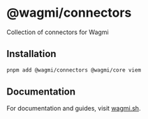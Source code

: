 # @wagmi/connectors

Collection of connectors for Wagmi

## Installation

```bash
pnpm add @wagmi/connectors @wagmi/core viem
```

## Documentation

For documentation and guides, visit [wagmi.sh](https://wagmi.sh).

